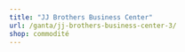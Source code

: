 ```yaml
---
title: "JJ Brothers Business Center"
url: /ganta/jj-brothers-business-center-3/
shop: commodité
---
```

